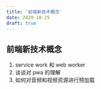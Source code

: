 ```yaml
---
title: '前端新技术概念'
date: 2020-10-25
draft: true
---
```


## 前端新技术概念

1. service work 和 web worker
2. 谈谈对 pwa 的理解
3. 如何对音频和视频资源进行预加载
